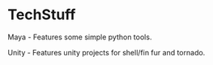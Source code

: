 # TechStuff


Maya - Features some simple python tools.

Unity - Features unity projects for shell/fin fur and tornado.
